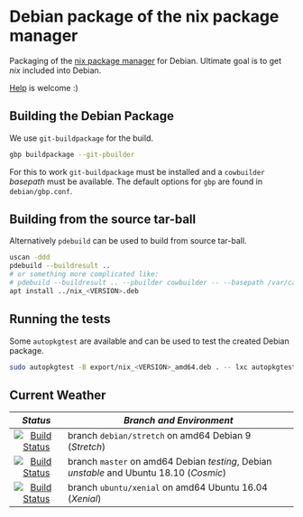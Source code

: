 Debian package of the nix package manager
=========================================

Packaging of the [nix package manager][1] for Debian. Ultimate goal is
to get _nix_ included into Debian.

[Help][2] is welcome :)


Building the Debian Package
---------------------------

We use `git-buildpackage` for the build.

```bash
gbp buildpackage --git-pbuilder
```

For this to work `git-buildpackage` must be installed and a
`cowbuilder` _basepath_ must be available. The default options for
`gbp` are found in `debian/gbp.conf`.


Building from the source tar-ball
---------------------------------

Alternatively `pdebuild` can be used to build from source tar-ball.

```bash
uscan -ddd
pdebuild --buildresult ..
# or something more complicated like:
# pdebuild --buildresult .. --pbuilder cowbuilder -- --basepath /var/cache/pbuilder/base.cow
apt install ../nix_<VERSION>.deb
```


Running the tests
-----------------

Some `autopkgtest` are available and can be used to test the created
Debian package.

```bash
sudo autopkgtest -B export/nix_<VERSION>_amd64.deb . -- lxc autopkgtest-sid
```


Current Weather
---------------

| _Status_                                                                                                                      | _Branch and Environment_                                                                 |
|:-----------------------------------------------------------------------------------------------------------------------------:|------------------------------------------------------------------------------------------|
| [![Build Status](https://travis-ci.org/KaiHa/nix-debian.svg?branch=debian%2Fstretch)](https://travis-ci.org/KaiHa/nix-debian) | branch `debian/stretch` on amd64 Debian 9 (_Stretch_)                                    |
| [![Build Status](https://travis-ci.org/KaiHa/nix-debian.svg?branch=master)](https://travis-ci.org/KaiHa/nix-debian)           | branch `master` on amd64 Debian _testing_, Debian _unstable_ and Ubuntu 18.10 (_Cosmic_) |
| [![Build Status](https://travis-ci.org/KaiHa/nix-debian.svg?branch=ubuntu%2Fxenial)](https://travis-ci.org/KaiHa/nix-debian)  | branch `ubuntu/xenial` on amd64 Ubuntu 16.04 (_Xenial_)                                  |


[1]: https://nixos.org/nix/
[2]: https://github.com/KaiHa/nix-debian/issues

